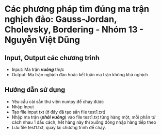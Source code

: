 # Các phương pháp tìm đúng ma trận nghịch đảo: Gauss-Jordan, Cholevsky, Bordering - Nhóm 13 - Nguyễn Việt Dũng
## Input, Output các chương trình
* Input: Ma trận **_vuông_** thực
* Output: Ma trận nghịch đảo hoặc kết luận ma trận không khả nghịch
## Hướng dẫn sử dụng
* Yêu cầu cài sẵn thư viện numpy để chạy được
* Nhập Input
* Tạo file input txt (ở đây đã tạo sẵn file test1.txt)
* Nhập ma trận (**_phải vuông_**) vào file test1.txt từng hàng một, mỗi phần tử cách nhau 1 dấu cách, hết hàng này thì xuống dòng nhập hàng tiếp theo
* Lưu file test1.txt, quay lại chương trình để chạy. 
